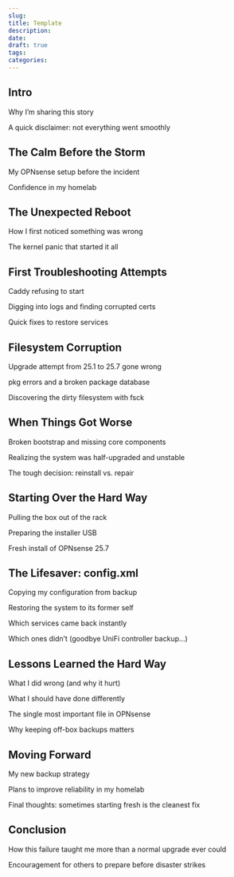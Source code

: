 ```yaml
---
slug: 
title: Template
description: 
date: 
draft: true
tags: 
categories:
---
```

## Intro

Why I’m sharing this story

A quick disclaimer: not everything went smoothly

## The Calm Before the Storm

My OPNsense setup before the incident

Confidence in my homelab

## The Unexpected Reboot

How I first noticed something was wrong

The kernel panic that started it all

## First Troubleshooting Attempts

Caddy refusing to start

Digging into logs and finding corrupted certs

Quick fixes to restore services

## Filesystem Corruption

Upgrade attempt from 25.1 to 25.7 gone wrong

pkg errors and a broken package database

Discovering the dirty filesystem with fsck

## When Things Got Worse

Broken bootstrap and missing core components

Realizing the system was half-upgraded and unstable

The tough decision: reinstall vs. repair

## Starting Over the Hard Way

Pulling the box out of the rack

Preparing the installer USB

Fresh install of OPNsense 25.7

## The Lifesaver: config.xml

Copying my configuration from backup

Restoring the system to its former self

Which services came back instantly

Which ones didn’t (goodbye UniFi controller backup…)

## Lessons Learned the Hard Way

What I did wrong (and why it hurt)

What I should have done differently

The single most important file in OPNsense

Why keeping off-box backups matters

## Moving Forward

My new backup strategy

Plans to improve reliability in my homelab

Final thoughts: sometimes starting fresh is the cleanest fix

## Conclusion

How this failure taught me more than a normal upgrade ever could

Encouragement for others to prepare before disaster strikes